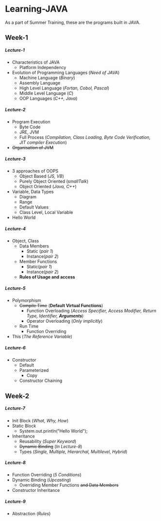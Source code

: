 # Learning-JAVA
As a part of Summer Training, these are the programs built in JAVA.

## Week-1

##### Lecture-1
- Characteristics of JAVA
  - Platform Independency
- Evolution of Programming Languages (*Need of JAVA*)
  - Machine Language (*Binary*)
  - Assembly Language
  - High Level Language (*Fortan, Cobol, Pascal*)
  - Middle Level Language (*C*)
  - OOP Languages (*C++, Java*)

##### Lecture-2
- Program Execution
  - Byte Code
  - JRE, JVM
  - Full Process (*Compilation, Class Loading, Byte Code Verification, JIT compiler Execution*)
- ~~Organisation of JVM~~

##### Lecture-3
- 3 approaches of OOPS
  - Object Based (*JS, VB*)
  - Purely Object Oriented (*smallTalk*)
  - Object Oriented (*Java, C++*)
- Variable, Data Types
  - Diagram
  - Range
  - Default Values
  - Class Level, Local Variable  
- Hello World

##### Lecture-4
- Object, Class
  - Data Members
    - Static (*pair 1*)
    - Instance(*pair 2*)
  - Member Functions
    - Static(*pair 1*)
    - Instance(*pair 2*)
  - **Rules of Usage and access**

##### Lecture-5
- Polymorphism
  - ~~Compile Time~~ (**Default Virtual Functions**)
    - Function Overloading (*Access Specifier, Access Modifier, Return Type, Identifier, __Arguments__*)
    - Operator Overloading (*Only implicitly*)
  - Run Time
    - Function Overriding
- This (*The Reference Variable*)

##### Lecture-6
- Constructor
  - Default
  - Parameterized
    - Copy
  - Constructor Chaining

## Week-2

##### Lecture-7
- Init Block (*What, Why, How*)
- Static Block
  - System.out.println("Hello World");
- Inheritance
  - Reusability (*Super Keyword*)
  - ~~Dynamic Binding~~ (*In Lecture-8*)
  - Types (*Single, Multiple, Hierarchal, Multilevel, Hybrid*)

##### Lecture-8
- Function Overriding (*5 Conditions*)
- Dynamic Binding (*Upcasting*)
  - Overriding Member Functions ~~and Data Members~~
- Constructor Inheritance

##### Lecture-9
- Abstraction (*Rules*)
